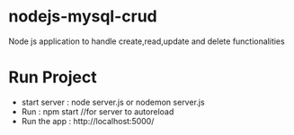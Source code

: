 # nodejs-mysql-crud
Node js application to handle create,read,update and delete functionalities
# Run Project
- start server : node server.js or nodemon server.js
- Run : npm start //for server to autoreload
- Run the app : http://localhost:5000/
